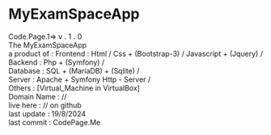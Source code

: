 # MyExamSpaceApp
Code.Page.1=>  v . 1 . 0 <br>
The MyExamSpaceApp <br>
a product of :
            Frontend : Html / Css + (Bootstrap-3) / Javascript + (Jquery) / <br>
            Backend  : Php  + (Symfony) / <br>
            Database : SQL + (MariaDB) + (Sqlite) / <br>
            Server   : Apache + Symfony Http - Server / <br>
            Others   : [Virtual_Machine in VirtualBox] <br>
Domain Name : // <br>
live here : // on github <br>
last update : 19/8/2024 <br>
last commit : CodePage.Me 
